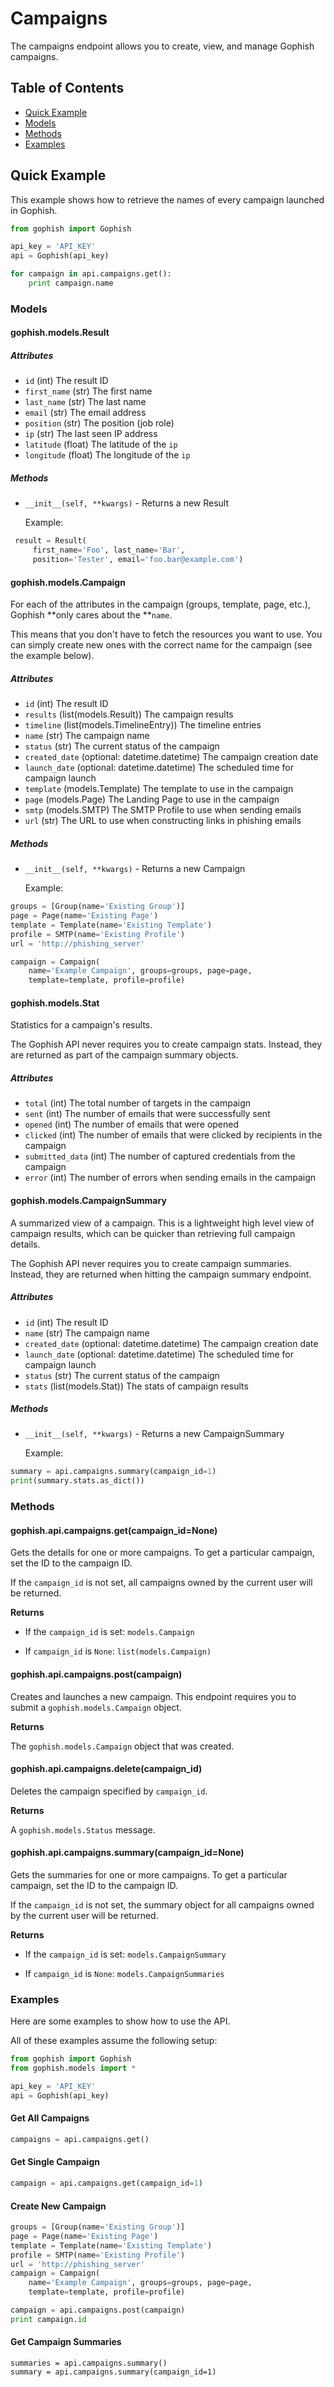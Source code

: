 # Campaigns

The campaigns endpoint allows you to create, view, and manage Gophish campaigns.

## Table of Contents

* [Quick Example](#quick-example)
* [Models](#models)
* [Methods](#methods)
* [Examples](#examples)

## Quick Example

This example shows how to retrieve the names of every campaign launched in Gophish.

```python
from gophish import Gophish

api_key = 'API_KEY'
api = Gophish(api_key)

for campaign in api.campaigns.get():
    print campaign.name
```

### Models

#### gophish.models.Result

##### Attributes

* `id` \(int\) The result ID
* `first_name` \(str\) The first name
* `last_name` \(str\) The last name
* `email` \(str\) The email address
* `position` \(str\) The position \(job role\)
* `ip` \(str\) The last seen IP address
* `latitude` \(float\) The latitude of the `ip`
* `longitude` \(float\) The longitude of the `ip`

##### Methods

* `__init__(self, **kwargs)` - Returns a new Result

  Example:

```python
 result = Result(
     first_name='Foo', last_name='Bar',
     position='Tester', email='foo.bar@example.com')
```

#### gophish.models.Campaign

For each of the attributes in the campaign \(groups, template, page, etc.\), Gophish **only cares about the **`name`.

This means that you don't have to fetch the resources you want to use. You can simply create new ones with the correct name for the campaign \(see the example below\).

##### Attributes

* `id` \(int\) The result ID
* `results` \(list\(models.Result\)\) The campaign results
* `timeline` \(list\(models.TimelineEntry\)\) The timeline entries
* `name` \(str\) The campaign name
* `status` \(str\) The current status of the campaign
* `created_date` \(optional: datetime.datetime\) The campaign creation date
* `launch_date` \(optional: datetime.datetime\) The scheduled time for campaign launch
* `template` \(models.Template\) The template to use in the campaign
* `page` \(models.Page\) The Landing Page to use in the campaign
* `smtp` \(models.SMTP\) The SMTP Profile to use when sending emails
* `url` \(str\) The URL to use when constructing links in phishing emails

##### Methods

* `__init__(self, **kwargs)` - Returns a new Campaign

  Example:

```python
groups = [Group(name='Existing Group')]
page = Page(name='Existing Page')
template = Template(name='Existing Template')
profile = SMTP(name='Existing Profile')
url = 'http://phishing_server'

campaign = Campaign(
    name='Example Campaign', groups=groups, page=page,
    template=template, profile=profile)
```

#### gophish.models.Stat

Statistics for a campaign's results.

The Gophish API never requires you to create campaign stats. Instead, they are returned as part of the campaign summary objects.

##### Attributes

* `total` \(int\) The total number of targets in the campaign
* `sent` \(int\) The number of emails that were successfully sent
* `opened` \(int\) The number of emails that were opened
* `clicked` \(int\) The number of emails that were clicked by recipients in the campaign
* `submitted_data` \(int\) The number of captured credentials from the campaign
* `error` \(int\) The number of errors when sending emails in the campaign

#### gophish.models.CampaignSummary

A summarized view of a campaign. This is a lightweight high level view of campaign results, which can be quicker than retrieving full campaign details.

The Gophish API never requires you to create campaign summaries. Instead, they are returned when hitting the campaign summary endpoint.

##### Attributes

* `id` \(int\) The result ID
* `name` \(str\) The campaign name
* `created_date` \(optional: datetime.datetime\) The campaign creation date
* `launch_date` \(optional: datetime.datetime\) The scheduled time for campaign launch
* `status` \(str\) The current status of the campaign
* `stats` \(list\(models.Stat\)\) The stats of campaign results

##### Methods

* `__init__(self, **kwargs)` - Returns a new CampaignSummary

  Example:

```py
summary = api.campaigns.summary(campaign_id=1)
print(summary.stats.as_dict())
```

### Methods

#### gophish.api.campaigns.get\(campaign\_id=None\)

Gets the details for one or more campaigns. To get a particular campaign, set the ID to the campaign ID.

If the `campaign_id` is not set, all campaigns owned by the current user will be returned.

**Returns**

* If the `campaign_id` is set: `models.Campaign`

* If `campaign_id` is `None`: `list(models.Campaign)`

#### gophish.api.campaigns.post\(campaign\)

Creates and launches a new campaign. This endpoint requires you to submit a `gophish.models.Campaign` object.

**Returns**

The `gophish.models.Campaign` object that was created.

#### gophish.api.campaigns.delete\(campaign\_id\)

Deletes the campaign specified by `campaign_id`.

**Returns**

A `gophish.models.Status` message.

#### gophish.api.campaigns.summary\(campaign\_id=None\)

Gets the summaries for one or more campaigns. To get a particular campaign, set the ID to the campaign ID.

If the `campaign_id` is not set, the summary object for all campaigns owned by the current user will be returned.

**Returns**

* If the `campaign_id` is set: `models.CampaignSummary`

* If `campaign_id` is `None`: `models.CampaignSummaries`

### Examples

Here are some examples to show how to use the API.

All of these examples assume the following setup:

```python
from gophish import Gophish
from gophish.models import *

api_key = 'API_KEY'
api = Gophish(api_key)
```

#### Get All Campaigns

```python
campaigns = api.campaigns.get()
```

#### Get Single Campaign

```python
campaign = api.campaigns.get(campaign_id=1)
```

#### Create New Campaign

```python
groups = [Group(name='Existing Group')]
page = Page(name='Existing Page')
template = Template(name='Existing Template')
profile = SMTP(name='Existing Profile')
url = 'http://phishing_server'
campaign = Campaign(
    name='Example Campaign', groups=groups, page=page,
    template=template, profile=profile)

campaign = api.campaigns.post(campaign)
print campaign.id
```

#### Get Campaign Summaries

```
summaries = api.campaigns.summary()
summary = api.campaigns.summary(campaign_id=1)
```



